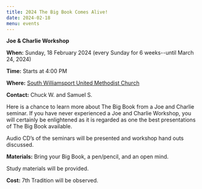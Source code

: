 ```yaml
---
title: 2024 The Big Book Comes Alive!
date: 2024-02-18
menu: events
---
```


**Joe & Charlie Workshop**

**When:** Sunday, 18 February 2024 (every Sunday for 6 weeks--until March 24, 2024)
<!--more-->

**Time:** Starts at 4:00 PM

**Where:** [South Williamsport United Methodist Church](/meetings/the-solution/)

**Contact:** Chuck W. and Samuel S.

Here is a chance to learn more about The Big Book from a Joe and Charlie seminar.
If you have never experienced a Joe and Charlie Workshop, you will certainly be
enlightened as it is regarded as one the best presentations of The Big Book available.


Audio CD’s of the seminars will be presented and workshop hand outs discussed.

**Materials:** Bring your Big Book, a pen/pencil, and an open mind.

Study materials will be provided.

**Cost:** 7th Tradition will be observed.
